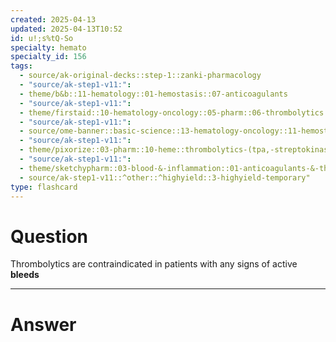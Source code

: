 ```yaml
---
created: 2025-04-13
updated: 2025-04-13T10:52
id: u!;s%tQ-So
specialty: hemato
specialty_id: 156
tags:
  - source/ak-original-decks::step-1::zanki-pharmacology
  - "source/ak-step1-v11:": 
  - theme/b&b::11-hematology::01-hemostasis::07-anticoagulants
  - "source/ak-step1-v11:": 
  - theme/firstaid::10-hematology-oncology::05-pharm::06-thrombolytics
  - "source/ak-step1-v11:": 
  - source/ome-banner::basic-science::13-hematology-oncology::11-hemostasis
  - "source/ak-step1-v11:": 
  - theme/pixorize::03-pharm::10-heme::thrombolytics-(tpa,-streptokinase,-urokinase)
  - "source/ak-step1-v11:": 
  - theme/sketchypharm::03-blood-&-inflammation::01-anticoagulants-&-thrombolytics::04-thrombolytics
  - source/ak-step1-v11::^other::^highyield::3-highyield-temporary"
type: flashcard
---
```


# Question
Thrombolytics are contraindicated in patients with any signs of active **bleeds**

---

# Answer
